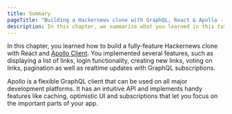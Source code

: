 ```yaml
---
title: Summary
pageTitle: "Building a Hackernews clone with GraphQL, React & Apollo - Summary"
description: In this chapter, we summarize what you learned in this tutorial.
---
```


In this chapter, you learned how to build a fully-feature Hackernews clone with React and [Apollo Client](http://dev.apollodata.com/react/). You implemented several features, such as displaying a list of links, login functionality, creating new links, voting on links, pagination as well as realtime updates with GraphQL subscriptions.

Apollo is a flexible GraphQL client that can be used on all major development platforms. It has an intuitive API and implements handy features like caching, optimistic UI and subscriptions that let you focus on the important parts of your app.
